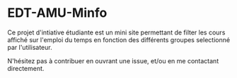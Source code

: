 # EDT-AMU-Minfo

Ce projet d'intiative étudiante est un mini site permettant de filter les cours affiché sur l'emploi du temps en fonction des différents groupes selectionné par l'utilisateur.

N'hésitez pas à contribuer en ouvrant une issue, et/ou en me contactant directement.